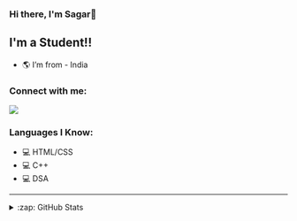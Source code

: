 ### Hi there, I'm Sagar👋


## I'm a Student!!

- 🌎 I’m from - India

### Connect with me:

[![](https://discord.c99.nl/widget/theme-4/991230961121513492.png)](https://discord.gg/GfVWxC79Km)
<br />

### Languages I Know:
- 💻 HTML/CSS
- 💻 C++
- 💻 DSA


---

<details>
  <summary>:zap: GitHub Stats</summary>

  <img align="left" alt="Sagar's GitHub Stats" src="https://github-readme-stats.vercel.app/api?username=SagarGujarathi&show_icons=true&hide_border=true&theme=radical" />

</details>
